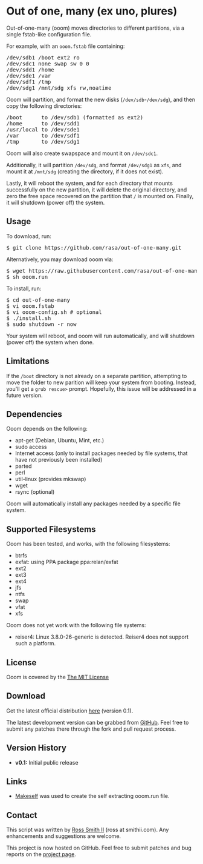 Out of one, many (ex uno, plures)
=================================

Out-of-one-many (ooom) moves directories to different partitions, via a single fstab-like configuration file.

For example, with an `ooom.fstab` file containing:

<pre>
/dev/sdb1 /boot ext2 ro
/dev/sdc1 none swap sw 0 0
/dev/sdd1 /home
/dev/sde1 /var
/dev/sdf1 /tmp
/dev/sdg1 /mnt/sdg xfs rw,noatime
</pre>

Ooom will partition, and format the new disks (`/dev/sdb`-`/dev/sdg`), and then copy the following directories:

<pre>
/boot      to /dev/sdb1 (formatted as ext2)
/home      to /dev/sdd1
/usr/local to /dev/sde1
/var       to /dev/sdf1
/tmp       to /dev/sdg1
</pre>

Ooom will also create swapspace and mount it on `/dev/sdc1`.

Additionally, it will partition `/dev/sdg`, and format `/dev/sdg1` as `xfs`, and mount it at `/mnt/sdg` (creating the directory, if it does not exist).

Lastly, it will reboot the system, and for each directory that mounts successfully on the new partition,
it will delete the original directory, and zero the free space recovered on the partition that `/` is mounted on.
Finally, it will shutdown (power off) the system.

## Usage

To download, run:

<pre>
$ git clone https://github.com/rasa/out-of-one-many.git
</pre>

Alternatively, you may download ooom via:

<pre>
$ wget https://raw.githubusercontent.com/rasa/out-of-one-many/master/ooom.run
$ sh ooom.run
</pre>

To install, run:

<pre>
$ cd out-of-one-many
$ vi ooom.fstab
$ vi ooom-config.sh # optional
$ ./install.sh
$ sudo shutdown -r now
</pre>

Your system will reboot, and ooom will run automatically, and will shutdown (power off) the system when done.

## Limitations

If the `/boot` directory is not already on a separate partition,
attempting to move the folder to new parition will keep your system from booting.
Instead, you'll get a `grub rescue>` prompt.
Hopefully, this issue will be addressed in a future version.

## Dependencies

Ooom depends on the following:

  * apt-get (Debian, Ubuntu, Mint, etc.)
  * sudo access
  * Internet access (only to install packages needed by file systems, that have not previously been installed)
  * parted
  * perl
  * util-linux (provides mkswap)
  * wget
  * rsync (optional)

Ooom will automatically install any packages needed by a specific file system.

## Supported Filesystems

Ooom has been tested, and works, with the following filesystems:

  * btrfs
  * exfat: using PPA package ppa:relan/exfat
  * ext2
  * ext3
  * ext4
  * jfs
  * ntfs
  * swap
  * vfat
  * xfs

Ooom does not yet work with the following file systems:

* reiser4: Linux 3.8.0-26-generic is detected. Reiser4 does not support such a platform.

## License

Ooom is covered by the [The MIT License][1]

## Download

Get the latest official distribution [here][2] (version 0.1).

The latest development version can be grabbed from [GitHub][2]. Feel free to
submit any patches there through the fork and pull request process.

## Version History

  * **v0.1:** Initial public release

## Links

  * [Makeself][3] was used to create the self extracting ooom.run file.

## Contact

This script was written by [Ross Smith II][4] (ross at smithii.com). Any enhancements and suggestions are welcome.

This project is now hosted on GitHub. Feel free to submit patches and bug reports on the [project page][5].

   [1]: http://opensource.org/licenses/MIT
   [2]: https://raw.github.com/rasa/out-of-one-many/master/ooom.run
   [3]: http://github.com/megastep/makeself
   [4]: mailto:ross@smithii.com
   [5]: https://github.com/rasa/out-of-one-many
